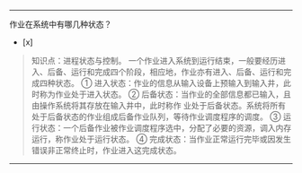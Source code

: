---
作业在系统中有哪几种状态？
- [x]  

> 知识点：进程状态与控制。
> 一个作业进入系统到运行结束，一般要经历进入、后备、运行和完成四个阶段，相应地，作业亦有进入、后备、运行和完成四种状态。 ①
> 进入状态：作业的信息从输入设备上预输入到输入井，此时称为作业处于进入状态。 ② 后备状态：当作业的全部信息都已输入，且由操作系统将其存放在输入井中，此时称作
> 业处于后备状态。系统将所有处于后备状态的作业组成后备作业队列，等待作业调度程序的调度。 ③
> 运行状态：一个后备作业被作业调度程序选中，分配了必要的资源，调入内存运行，称作业处于运行状态。 ④
> 完成状态：当作业正常运行完毕或因发生错误非正常终止时，作业进入这完成状态。

---